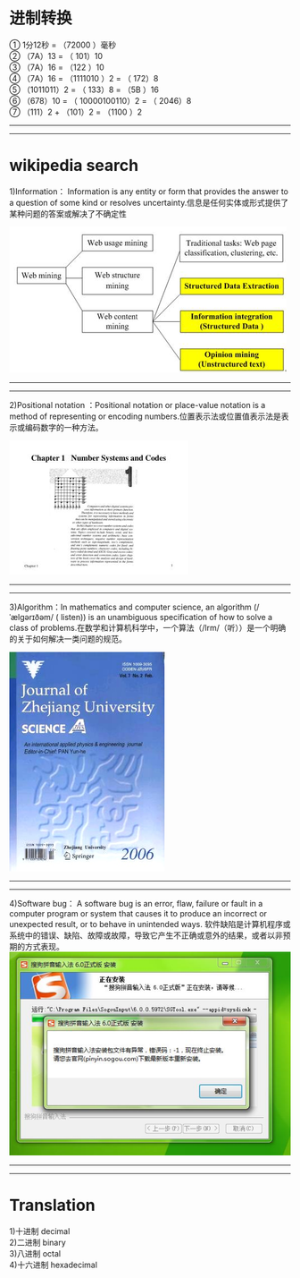 # 进制转换
① 1分12秒 = （72000 ）毫秒  
② （7A）13 = （ 101）10  
③ （7A）16 = （122 ）10   
④ （7A）16 = （1111010 ）2 = （ 172）8  
⑤ （1011011）2 = （ 133）8  = （5B ）16  
⑥ （678）10 = （ 10000100110）2 = （ 2046）8  
⑦ （111）2 + （101）2 = （1100 ）2       
***
***
# wikipedia search 
1)Information： Information is any entity or form that provides the answer to a question of some kind or resolves uncertainty.信息是任何实体或形式提供了某种问题的答案或解决了不确定性

![Information](images/W020091119340983423070.jpg)
***
***

2)Positional notation ：Positional notation or place-value notation is a method of representing or encoding numbers.位置表示法或位置值表示法是表示或编码数字的一种方法。


![Positional notation ](images/1_1270772.jpg)
***
***

3)Algorithm：In mathematics and computer science, an algorithm (/ˈælɡərɪðəm/ ( listen)) is an unambiguous specification of how to solve a class of problems.在数学和计算机科学中，一个算法（/lrm/（听））是一个明确的关于如何解决一类问题的规范。

![Algorithm](images/ZDYG200602.jpg)
***
***

4)Software bug： A software bug is an error, flaw, failure or fault in a computer program or system that causes it to produce an incorrect or unexpected result, or to behave in unintended ways. 软件缺陷是计算机程序或系统中的错误、缺陷、故障或故障，导致它产生不正确或意外的结果，或者以非预期的方式表现。
![Software bug](images/1107221855e49f1fe9fa89c52d.jpg)
***
***

# Translation

1)十进制 
    decimal  
2)二进制 
    binary  
3)八进制 
    octal  
4)十六进制
    hexadecimal
